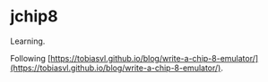 # jchip8

Learning.

Following [https://tobiasvl.github.io/blog/write-a-chip-8-emulator/](https://tobiasvl.github.io/blog/write-a-chip-8-emulator/).
